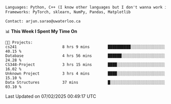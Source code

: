 ```txt
Languages: Python, C++ (I know other languages but I don't wanna work in em)
Frameworks: PyTorch, sklearn, NumPy, Pandas, Matplotlib

Contact: arjun.sarao@uwaterloo.ca
```

<!--START_SECTION:waka-->
📊 **This Week I Spent My Time On** 

```text
🐱‍💻 Projects: 
cs241                    8 hrs 9 mins        ██████████░░░░░░░░░░░░░░░   40.15 % 
Database                 4 hrs 56 mins       ██████░░░░░░░░░░░░░░░░░░░   24.28 % 
CS348-Project            3 hrs 15 mins       ████░░░░░░░░░░░░░░░░░░░░░   16.02 % 
Unknown Project          3 hrs 4 mins        ████░░░░░░░░░░░░░░░░░░░░░   15.10 % 
Data Structures          37 mins             █░░░░░░░░░░░░░░░░░░░░░░░░   03.10 % 
```


 Last Updated on 07/02/2025 00:49:17 UTC
<!--END_SECTION:waka-->
